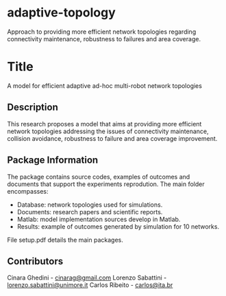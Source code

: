 # adaptive-topology
Approach to providing more efficient network topologies regarding connectivity maintenance, robustness to failures and area coverage. 

# Title
A model for efficient adaptive ad-hoc multi-robot network topologies

## Description
This research proposes a model that aims at providing more efficient network topologies addressing the issues of connectivity maintenance, collision avoidance, robustness to failure and area coverage improvement.

## Package Information

The package contains source codes, examples of outcomes and documents that support the experiments reprodution. The main folder encompasses:

- Database: network topologies used for simulations.
- Documents: research  papers and scientific reports.
- Matlab: model implementation sources develop in Matlab.
- Results: example of outcomes generated by simulation for 10 networks.

File setup.pdf details the main packages.

## Contributors

Cinara Ghedini - cinarag@gmail.com
Lorenzo Sabattini - lorenzo.sabattini@unimore.it
Carlos Ribeito - carlos@ita.br
